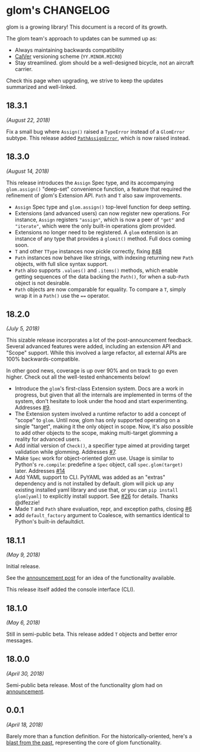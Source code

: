 glom's CHANGELOG
================

glom is a growing library! This document is a record of its growth.

The glom team's approach to updates can be summed up as:

* Always maintaining backwards compatibility
* [CalVer](https://calver.org) versioning scheme (`YY.MINOR.MICRO`)
* Stay streamlined. glom should be a well-designed bicycle, not an
  aircraft carrier.

Check this page when upgrading, we strive to keep the updates
summarized and well-linked.

18.3.1
------

*(August 22, 2018)*

Fix a small bug where `Assign()` raised a `TypeError` instead of a
`GlomError` subtype. This release added
[`PathAssignError`](https://glom.readthedocs.io/en/latest/api.html#glom.PathAssignError),
which is now raised instead.

18.3.0
------
*(August 14, 2018)*

This release introduces the `Assign` Spec type, and its accompanying
`glom.assign()` "deep-set" convenience function, a feature that
required the refinement of glom's Extension API. `Path` and `T` also
saw improvements.

* `Assign` Spec type and `glom.assign()` top-level function for deep setting.
* Extensions (and advanced users) can now register new operations. For
  instance, `Assign` registers `"assign"`, which is now a peer of
  `"get"` and `"iterate"`, which were the only built-in operations
  glom provided.
* Extensions no longer need to be registered. A `glom` extension is an
  instance of any type that provides a `glomit()` method. Full docs
  coming soon.
* `T` and other `TType` instances now pickle correctly, fixing [#48][i48]
* `Path` instances now behave like strings, with indexing returning
  new `Path` objects, with full slice syntax support.
* `Path` also supports `.values()` and `.items()` methods, which
  enable getting sequences of the data backing the `Path()`, for when
  a sub-`Path` object is not desirable.
* `Path` objects are now comparable for equality. To compare a `T`,
  simply wrap it in a `Path()` use the `==` operator.

[i48]: https://github.com/mahmoud/glom/issues/48

18.2.0
------
*(July 5, 2018)*

This sizable release incorporates a lot of the post-announcement
feedback. Several advanced features were added, including an extension
API and "Scope" support. While this involved a large refactor, all
external APIs are 100% backwards-compatible.

In other good news, coverage is up over 90% and on track to go even
higher. Check out all the well-tested enhancements below!

* Introduce the `glom`'s first-class Extension system. Docs are a work
  in progress, but given that all the internals are implemented in
  terms of the system, don't hesitate to look under the hood and start
  experimenting. Addresses [#9][i9].
* The Extension system involved a runtime refactor to add a concept of
  "scope" to `glom`. Until now, glom has only supported operating on a
  single "target", making it the only object in scope. Now, it's also
  possible to add other objects to the scope, making multi-target
  glomming a reality for advanced users.
* Add initial version of `Check()`, a specifier type aimed at
  providing target validation while glomming. Addresses [#7][i7].
* Make `Spec` work for object-oriented glom use. Usage is similar to
  Python's `re.compile`: predefine a `Spec` object, call
  `spec.glom(target)` later. Addresses [#14][i14]
* Add YAML support to CLI. PyYAML was added as an "extras" dependency
  and is not installed by default. glom will pick up any existing
  installed yaml library and use that, or you can `pip install
  glom[yaml]` to explicitly install support. See [#26][i26] for
  details. Thanks @dfezzie!
* Made `T` and `Path` share evaluation, repr, and exception paths, closing [#6][i6]
* add `default_factory` argument to Coalesce, with semantics identical
  to Python's built-in defaultdict.

[i6]: https://github.com/mahmoud/glom/issues/6
[i7]: https://github.com/mahmoud/glom/issues/7
[i9]: https://github.com/mahmoud/glom/issues/9
[i14]: https://github.com/mahmoud/glom/issues/14
[i26]: https://github.com/mahmoud/glom/issues/26

18.1.1
------
*(May 9, 2018)*

Initial release.

See the [announcement post][initial_announce] for an idea of the
functionality available.

This release itself added the console interface (CLI).

18.1.0
------
*(May 6, 2018)*

Still in semi-public beta. This release added `T` objects and better
error messages.


18.0.0
------
*(April 30, 2018)*

Semi-public beta release. Most of the functionality glom had on
[announcement][initial_announce].

[initial_announce]: https://sedimental.org/glom_restructured_data.html

0.0.1
-----
*(April 18, 2018)*

Barely more than a function definition. For the historically-oriented,
here's a [blast from the
past](https://github.com/mahmoud/glom/blob/186757b47af3d33901df4bf715874b5f3c781d8f/glom/__init__.py#L74-L91),
representing the core of glom functionality.
